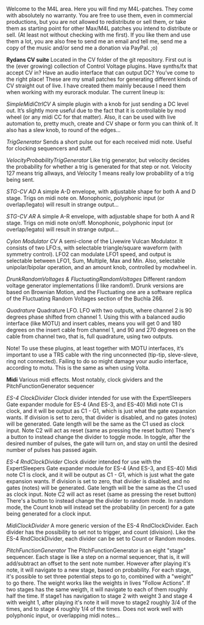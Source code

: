 Welcome to the M4L area. Here you will find my M4L-patches. They come with absolutely no warranty. You are free to use them, even in commercial productions, but you are not allowed to redistribute or sell them, or take them as starting point for other Max/M4L patches you intend to distribute or sell. (At least not without checking with me first). If you like them and use them a lot, you are also free to send me an email and tell me, send me a copy of the music and/or send me a donation via PayPal. ;o)

**Rydans CV suite**
Located in the CV folder of the git repository.
First out is the (ever growing) collection of Control Voltage plugins. Have synths/fx that accept CV in? Have an audio interface that can output DC? You’ve come to the right place! These are my small patches for generating different kinds of CV straight out of live. I have created them mainly because I need them when working with my eurorack modular. The current lineup is:

*SimpleMidiCtrlCV* 
A simple plugin with a knob for just sending a DC level out. It’s slightly more useful due to the fact that it is controllable by mod wheel (or any midi CC for that matter). Also, it can be used with live automation to, pretty much, create and CV shape or form you can think of. It also has a slew knob, to round of the edges…

*TrigGenerator* 
Sends a short pulse out for each received midi note. Useful for clocking sequencers and stuff.

*VelocityProbabilityTrigGenerator*
Like trig generator, but velocity decides the probability for whether a trig is generated for that step or not. Velocity 127 means trig allways, and Velocity 1 means really low probability of a trig being sent.

*STG-CV AD* 
A simple A-D envelope, with adjustable shape for both A and D stage. Trigs on midi note on. Monophonic, polyphonic input (or overlap/legato) will result in strange output…

*STG-CV AR* 
A simple A-R envelope, with adjustable shape for both A and R stage. Trigs on midi note on/off. Monophonic, polyphonic input (or overlap/legato) will result in strange output…

*Cylon Modulator CV* 
A semi-clone of the Livewire Vulcan Modulator. It consists of two LFO:s, with selectable triangle/square waveform (with symmetry control). LFO2 can modulate LFO1 speed, and output is selectable between LFO1, Sum, Multiple, Max and Min. Also, selectable unipolar/bipolar operation, and an amount knob, controlled by modwheel in.

*DrunkRandomVoltages & FluctuatingRandomVoltages*
Different random voltage generator implementations (I like random!). Drunk versions are based on Brownian Motion, and the Fluctuating one are a software replica of the Fluctuating Random Voltages section of the Buchla 266.

*Quadrature*
Quadrature LFO. LFO with two outputs, where channel 2 is 90 degrees phase shifted from channel 1. Using this with a balanced audio interface (like MOTU) and insert cables, means you will get 0 and 180 degrees on the insert cable from channel 1, and 90 and 270 degrees on the cable from channel two, that is, full quadrature, using two outputs.

Note! To use these plugins, at least together with MOTU interfaces, it’s important to use a TRS cable with the ring unconnected (tip-tip, sleve-sleve, ring not connected). Failing to do so might damage your audio interface, according to motu. This is the same as when using Volta.

**Midi**
Various midi effects. Most notably, clock gividers and the PitchFunctionGenerator sequencer

*ES-4 ClockDivider*
Clock divider intended for use with the ExpertSleepers Gate expander module for ES-4 (And ES-3, and ES-40)
Midi note C1 is clock, and it will be output as C1 - G1, which is just what the gate expansion wants. If division is set to zero, that divider is disabled, and no gates (notes) will be generated. Gate length will be the same as the C1 used as clock input. Note C2 will act as reset (same as pressing the reset button)
There's a button to instead change the divider to toggle mode. In toggle, after the desired number of pulses, the gate will turn on, and stay on until the desired number of pulses has passed again.

*ES-4 RndClockDivider*
Clock divider intended for use with the ExpertSleepers Gate expander module for ES-4 (And ES-3, and ES-40)
Midi note C1 is clock, and it will be output as C1 - G1, which is just what the gate expansion wants. If division is set to zero, that divider is disabled, and no gates (notes) will be generated. Gate length will be the same as the C1 used as clock input. Note C2 will act as reset (same as pressing the reset button)
There's a button to instead change the divider to random mode. In random mode, the Count knob will instead set the probability (in percent) for a gate being generated for a clock input.

*MidiClockDivider*
A more generic version of the ES-4 RndClockDivider. Each divider has the possibility to set not to trigger, and count (division). Like the  ES-4 RndClockDivider, each divider can be set to Count or Random modes.

*PitchFunctionGenerator*
The PitchFunctionGenerator is an eight "stage" sequencer. Each stage is like a step on a normal sequencer, that is, it will add/subtract an offset to the sent note number. However after playing it's note, it will navigate to a new stage, based on probability. For each stage, it's possible to set three potential steps to go to, combined with a "weight" to go there. The weight works like the weights in lives "Follow Actions". If two stages has the same weigth, it will navigate to each of them roughly half the time. If stage1 has navigation to stage 2 with weight 3 and stage 4 with weight 1, after playing it's note it will move to stage2 roughly 3/4 of the times, and to stage 4 roughly 1/4 of the times. Does not work well with polyphonic input, or overlapping midi notes...